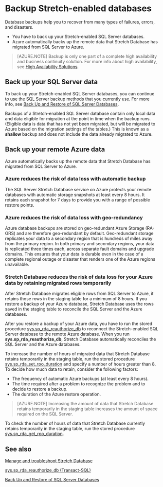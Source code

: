 <properties
    pageTitle="Backup Stretch-enabled databases | Azure"
    description="Learn how to back up Stretch\-enabled databases."
    services="sql-server-stretch-database"
    documentationcenter=""
    author="Antvgski"
    manager="johnmac"
    editor="douglasl" />
<tags
    ms.assetid="a196f858-ef8f-47b5-b9db-bb7db98d48bd"
    ms.service="sql-server-stretch-database"
    ms.workload="data-management"
    ms.tgt_pltfrm="na"
    ms.devlang="na"
    ms.topic="article"
    ms.date="01/23/2017"
    wacn.date=""
    ms.author="douglasl" />

# Backup Stretch-enabled databases
Database backups help you to recover from many types of failures, errors, and disasters.  

* You have to back up your Stretch\-enabled SQL Server databases.  
* Azure automatically backs up the remote data that Stretch Database has migrated from SQL Server to Azure.  

> [AZURE.NOTE]
> Backup is only one part of a complete high availability and business continuity solution. For more info about high availability, see [High Availability Solutions](https://msdn.microsoft.com/zh-cn/library/ms190202.aspx).
> 
> 

## Back up your SQL Server data
To back up your Stretch\-enabled SQL Server databases, you can continue to use the SQL Server backup methods that you currently use. For more info, see [Back Up and Restore of SQL Server Databases](https://msdn.microsoft.com/zh-cn/library/ms187048.aspx).

Backups of a Stretch-enabled SQL Server database contain only local data and data eligible for migration at the point in time when the backup runs. \(Eligible data is data that has not yet been migrated, but will be migrated to Azure based on the migration settings of the tables.\) This is known as a **shallow** backup and does not include the data already migrated to Azure.  

## Back up your remote Azure data
Azure automatically backs up the remote data that Stretch Database has migrated from SQL Server to Azure.  

### Azure reduces the risk of data loss with automatic backup
The SQL Server Stretch Database service on Azure protects your remote databases with automatic storage snapshots at least every 8 hours. It retains each snapshot for 7 days to provide you with a range of possible restore points.  

### Azure reduces the risk of data loss with geo\-redundancy
Azure database backups are stored on geo\-redundant Azure Storage (RA\-GRS) and are therefore geo\-redundant by default. Geo\-redundant storage replicates your data to a secondary region that is hundreds of miles away from the primary region. In both primary and secondary regions, your data is replicated three times each, across separate fault domains and upgrade domains. This ensures that your data is durable even in the case of a complete regional outage or disaster that renders one of the Azure regions unavailable.

### <a name="stretchRPO"></a>Stretch Database reduces the risk of data loss for your Azure data by retaining migrated rows temporarily
After Stretch Database migrates eligible rows from SQL Server to Azure, it retains those rows in the staging table for a minimum of 8 hours. If you restore a backup of your Azure database, Stretch Database uses the rows saved in the staging table to reconcile the SQL Server and the Azure databases.

After you restore a backup of your Azure data, you have to run the stored procedure [sys.sp_rda_reauthorize_db](https://msdn.microsoft.com/zh-cn/library/mt131016.aspx) to reconnect the Stretch\-enabled SQL Server database to the remote Azure database. When you run **sys.sp_rda_reauthorize_db**, Stretch Database automatically reconciles the SQL Server and the Azure databases.

To increase the number of hours of migrated data that Stretch Database retains temporarily in the staging table, run the stored procedure [sys.sp_rda_set_rpo_duration](https://msdn.microsoft.com/zh-cn/library/mt707766.aspx) and specify a number of hours greater than 8. To decide how much data to retain, consider the following factors:

* The frequency of automatic Azure backups (at least every 8 hours).
* The time required after a problem to recognize the problem and to decide to restore a backup.
* The duration of the Azure restore operation.

> [AZURE.NOTE]
> Increasing the amount of data that Stretch Database retains temporarily in the staging table increases the amount of space required on the SQL Server.
> 
> 

To check the number of hours of data that Stretch Database currently retains temporarily in the staging table, run the stored procedure [sys.sp_rda_get_rpo_duration](https://msdn.microsoft.com/zh-cn/library/mt707767.aspx).

## See also
[Manage and troubleshoot Stretch Database](/documentation/articles/sql-server-stretch-database-manage/)

[sys.sp_rda_reauthorize_db (Transact-SQL)](https://msdn.microsoft.com/zh-cn/library/mt131016.aspx)

[Back Up and Restore of SQL Server Databases](https://msdn.microsoft.com/zh-cn/library/ms187048.aspx)


